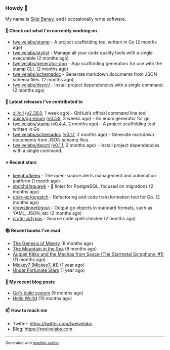 ### Howdy 👋

My name is [Skip Baney](https://twelvelabs.com), and I occasionally write software.

#### 👷 Check out what I'm currently working on

- [twelvelabs/stamp](https://github.com/twelvelabs/stamp) - A project scaffolding tool written in Go (2 months ago)
- [twelvelabs/stylist](https://github.com/twelvelabs/stylist) - Manage all your code quality tools with a single executable (2 months ago)
- [twelvelabs/generator-app](https://github.com/twelvelabs/generator-app) - App scaffolding generators for use with the stamp CLI. (2 months ago)
- [twelvelabs/schemadoc](https://github.com/twelvelabs/schemadoc) - Generate markdown documents from JSON schema files. (2 months ago)
- [twelvelabs/depctl](https://github.com/twelvelabs/depctl) - Install project dependencies with a single command. (2 months ago)

#### 🔭 Latest releases I've contributed to

- [cli/cli](https://github.com/cli/cli) ([v2.36.0](https://github.com/cli/cli/releases/tag/v2.36.0), 1 week ago) - GitHub’s official command line tool
- [abice/go-enum](https://github.com/abice/go-enum) ([v0.5.8](https://github.com/abice/go-enum/releases/tag/v0.5.8), 3 weeks ago) - An enum generator for go
- [twelvelabs/stamp](https://github.com/twelvelabs/stamp) ([v0.4.4](https://github.com/twelvelabs/stamp/releases/tag/v0.4.4), 2 months ago) - A project scaffolding tool written in Go
- [twelvelabs/schemadoc](https://github.com/twelvelabs/schemadoc) ([v0.1.1](https://github.com/twelvelabs/schemadoc/releases/tag/v0.1.1), 2 months ago) - Generate markdown documents from JSON schema files.
- [twelvelabs/depctl](https://github.com/twelvelabs/depctl) ([v0.1.1](https://github.com/twelvelabs/depctl/releases/tag/v0.1.1), 2 months ago) - Install project dependencies with a single command.

#### ⭐ Recent stars

- [keephq/keep](https://github.com/keephq/keep) - The open-source alerts management and automation platform (1 month ago)
- [sbdchd/squawk](https://github.com/sbdchd/squawk) - 🐘 linter for PostgreSQL, focused on migrations (2 months ago)
- [uber-go/gopatch](https://github.com/uber-go/gopatch) - Refactoring and code transformation tool for Go. (2 months ago)
- [drewstinnett/gout](https://github.com/drewstinnett/gout) - Output go objects in standard formats, such as YAML, JSON, etc (2 months ago)
- [crate-ci/typos](https://github.com/crate-ci/typos) - Source code spell checker (2 months ago)

#### 📚 Recent books I've read

- [The Genesis of Misery](https://www.goodreads.com/review/show/4961676783?utm_medium=api&amp;utm_source=rss) (8 months ago)
- [The Mountain in the Sea](https://www.goodreads.com/review/show/5027288300?utm_medium=api&amp;utm_source=rss) (8 months ago)
- [August Kitko and the Mechas from Space (The Starmetal Symphony, #1)](https://www.goodreads.com/review/show/5100246985?utm_medium=api&amp;utm_source=rss) (11 months ago)
- [Mickey7 (Mickey7, #1)](https://www.goodreads.com/review/show/4962790910?utm_medium=api&amp;utm_source=rss) (1 year ago)
- [Under Fortunate Stars](https://www.goodreads.com/review/show/4813809207?utm_medium=api&amp;utm_source=rss) (1 year ago)

#### 📜 My recent blog posts

- [Go&#39;s build system](https://twelvelabs.com/2023/01/02/go-build-system/) (9 months ago)
- [Hello World](https://twelvelabs.com/2022/11/20/hello-world/) (10 months ago)

#### 📫 How to reach me

- Twitter: <https://twitter.com/twelvelabs>
- Blog: <https://twelvelabs.com>

---

<sup>Generated with [readme-scribe](https://github.com/muesli/readme-scribe)</sup>
